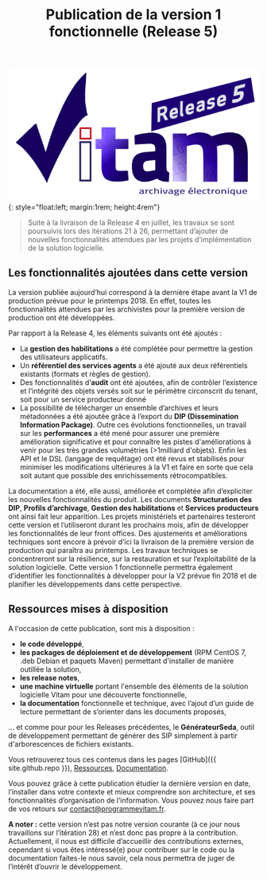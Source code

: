 ﻿---
layout: post
title: Publication de la version 1 fonctionnelle (Release 5)
---

![Logo Release 5](/public/images/LogoRelease5.png){: style="float:left; margin:1rem; height:4rem"}
>  Suite à la livraison de la Release 4 en juillet, les travaux se sont poursuivis lors des itérations 21 à 26, permettant d’ajouter de nouvelles fonctionnalités attendues par les projets d’implémentation de la solution logicielle.


## Les fonctionnalités ajoutées dans cette version

La version publiée aujourd’hui correspond à la dernière étape avant la V1 de production prévue pour le printemps 2018. En effet, toutes les fonctionnalités attendues par les archivistes pour la première version de production ont été développées. 

Par rapport à la Release 4, les éléments suivants ont été ajoutés :

* La **gestion des habilitations** a été complétée pour permettre la gestion des utilisateurs applicatifs.
* Un **référentiel des services agents** a été ajouté aux deux référentiels existants (formats et règles de gestion).
* Des fonctionnalités d’**audit** ont été ajoutées, afin de contrôler l’existence et l’intégrité des objets versés soit sur le périmètre circonscrit du tenant, soit pour un service producteur donné
* La possibilité de télécharger un ensemble d’archives et leurs métadonnées a été ajoutée grâce à l’export du **DIP (Dissemination Information Package)**.
Outre ces évolutions fonctionnelles, un travail sur les **performances** a été mené pour assurer une première amélioration significative et pour connaître les pistes d'améliorations à venir pour les très grandes volumétries (>1milliard d'objets). Enfin les API et le DSL (langage de requêtage) ont été revus et stabilisés pour minimiser les modifications ultérieures à la V1 et faire en sorte que cela soit autant que possible des enrichissements rétrocompatibles.

La documentation a été, elle aussi, améliorée et complétée afin d’expliciter les nouvelles fonctionnalités du produit. Les documents **Structuration des DIP**, **Profils d’archivage**, **Gestion des habilitations** et **Services producteurs** ont ainsi fait leur apparition.
Les projets ministériels et partenaires testeront cette version et l’utiliseront durant les prochains mois, afin de développer les fonctionnalités de leur front offices.
Des ajustements et améliorations techniques sont encore à prévoir d’ici la livraison de la première version de production qui paraîtra au printemps. Les travaux techniques se concentreront sur la résilience, sur la restauration et sur l’exploitabilité de la solution logicielle.
Cette version 1 fonctionnelle permettra également d’identifier les fonctionnalités à développer pour la V2 prévue fin 2018 et de planifier les développements dans cette perspective.


## Ressources mises à disposition

A l'occasion de cette publication, sont mis à disposition :

* **le code développé**,
* **les packages de déploiement et de développement** (RPM CentOS 7, .deb Debian et paquets Maven) permettant d'installer de manière outillée la solution,
* **les release notes**,
* **une machine virtuelle** portant l'ensemble des éléments de la solution logicielle Vitam pour une découverte fonctionnelle,
* **la documentation** fonctionnelle et technique, avec l’ajout d’un guide de lecture permettant de s’orienter dans les documents proposés,

... et comme pour pour les Releases précédentes, le **GénérateurSeda**, outil de développement permettant de générer
 des SIP simplement à partir d'arborescences de fichiers existants.

Vous retrouverez tous ces contenus dans les pages [GitHub]({{ site.github.repo }}), 
[Ressources](/pages/ressources), [Documentation](/pages/documentation).

Vous pouvez grâce à cette publication étudier la dernière version en date, l’installer dans votre contexte et mieux comprendre son architecture, et ses fonctionnalités d’organisation de l’information. Vous pouvez nous faire part de vos retours sur <a href="mailto:contact@programmevitam.fr">contact@programmevitam.fr</a>.


**A noter :** cette version n’est pas notre version courante (à ce jour nous travaillons sur l’itération 28) et n’est donc pas propre à la contribution. Actuellement, il nous est difficile d’accueillir des contributions externes, cependant si vous êtes intéressé(e) pour contribuer sur le code ou la documentation faites-le nous savoir, cela nous permettra de juger de l’intérêt d’ouvrir le développement.
